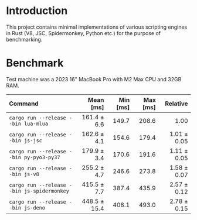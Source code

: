 # Introduction

This project contains minimal implementations of various scripting engines in Rust (V8, JSC, Spidermonkey, Python etc.) 
for the purpose of benchmarking.

# Benchmark
Test machine was a 2023 16" MacBook Pro with M2 Max CPU and 32GB RAM.

| Command | Mean [ms] | Min [ms] | Max [ms] | Relative |
|:---|---:|---:|---:|---:|
| `cargo run --release --bin lua-mlua` | 161.4 ± 6.6 | 149.7 | 208.6 | 1.00 |
| `cargo run --release --bin js-jsc` | 162.6 ± 4.1 | 154.6 | 179.4 | 1.01 ± 0.05 |
| `cargo run --release --bin py-pyo3-py37` | 179.9 ± 3.4 | 170.6 | 191.6 | 1.11 ± 0.05 |
| `cargo run --release --bin js-v8` | 255.2 ± 4.7 | 246.6 | 273.8 | 1.58 ± 0.07 |
| `cargo run --release --bin js-spidermonkey` | 415.5 ± 7.7 | 387.4 | 435.9 | 2.57 ± 0.12 |
| `cargo run --release --bin js-deno` | 448.5 ± 15.4 | 408.1 | 493.0 | 2.78 ± 0.15 |
